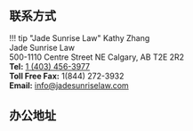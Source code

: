 

<link
	rel="stylesheet"
	href="https://unpkg.com/leaflet@1.9.4/dist/leaflet.css"
	integrity="sha256-p4NxAoJBhIIN+hmNHrzRCf9tD/miZyoHS5obTRR9BMY="
	crossorigin=""
/>

<!-- Make sure you put this AFTER Leaflet's CSS -->
<script
	src="https://unpkg.com/leaflet@1.9.4/dist/leaflet.js"
	integrity="sha256-20nQCchB9co0qIjJZRGuk2/Z9VM+kNiyxNV1lvTlZBo="
	crossorigin=""
></script>

## 联系方式

!!! tip "Jade Sunrise Law"
	Kathy Zhang<br>
    Jade Sunrise Law<br>
    500-1110 Centre Street NE Calgary, AB T2E 2R2 <br>
    **Tel:** [1 (403) 456-3977](tel:4034563977)<br>
    **Toll Free Fax:** 1(844) 272-3932<br>
    **Email:** [info@jadesunriselaw.com](mailto:info@jadesunriselaw.com)<br>


## 办公地址

<div id="map" style="height: 320px"></div>
<script src="../../assets/js/leaf-map.js"></script>

<script> 
document.addEventListener("click", ()=>{document.location.reload()});
</script>
